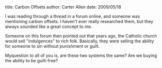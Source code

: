 title: Carbon Offsets
author: Carter Allen
date: 2009/05/18



I was reading through a thread in a forum online, and someone was mentioning carbon offsets. I haven't ever really researched them, but they always sounded like a great concept to me.

Someone on this forum then pointed out that years ago, the Catholic church would sell "indulgences" to rich folk. Basically, they were selling the ability for someone to sin without punishment or guilt.

Myquestion to all of you is, are these two systems the same? Are we buying the ability to be guilt-free?
